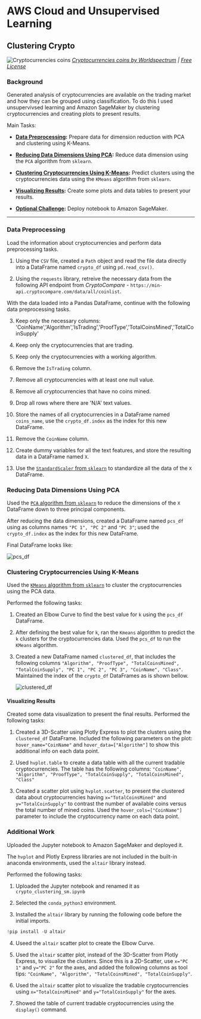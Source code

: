 # AWS Cloud and Unsupervised Learning

## Clustering Crypto

![Cryptocurrencies coins](Images/cryptocurrencies-coins.jpg)
_[Cryptocurrencies coins by Worldspectrum](https://www.pexels.com/@worldspectrum?utm_content=attributionCopyText&utm_medium=referral&utm_source=pexels) | [Free License](https://www.pexels.com/photo-license/)_

### Background

Generated analysis of cryptocurrencies are available on the trading market and how they can be grouped using classification. To do this I used unsupervivsed learning and Amazon SageMaker by clustering cryptocurrencies and creating plots to present results.

Main Tasks:

* **[Data Preprocessing](#Data-Preprocessing):** Prepare data for dimension reduction with PCA and clustering using K-Means.

* **[Reducing Data Dimensions Using PCA](#Reducing-Data-Dimensions-Using-PCA):** Reduce data dimension using the `PCA` algorithm from `sklearn`.

* **[Clustering Cryptocurrencies Using K-Means](#Clustering-Cryptocurrencies-Using-K-Means):** Predict clusters using the cryptocurrencies data using the `KMeans` algorithm from `sklearn`.

* **[Visualizing Results](#Visualizing-Results):** Create some plots and data tables to present your results.

* **[Optional Challenge](#Optional-Challenge):** Deploy notebook to Amazon SageMaker.

---
### Data Preprocessing

Load the information about cryptocurrencies and perform data preprocessing tasks.

1. Using the `CSV` file, created a `Path` object and read the file data directly into a DataFrame named `crypto_df` using `pd.read_csv()`.

2. Using the `requests` library, retreive the necessary data from the following API endpoint from _CryptoCompare_ - `https://min-api.cryptocompare.com/data/all/coinlist`.

With the data loaded into a Pandas DataFrame, continue with the following data preprocessing tasks.

3. Keep only the necessary columns: 'CoinName','Algorithm','IsTrading','ProofType','TotalCoinsMined','TotalCoinSupply'

4. Keep only the cryptocurrencies that are trading.

5. Keep only the cryptocurrencies with a working algorithm.

6. Remove the `IsTrading` column.

7. Remove all cryptocurrencies with at least one null value.

8. Remove all cryptocurrencies that have no coins mined.

9. Drop all rows where there are 'N/A' text values.

10. Store the names of all cryptocurrencies in a DataFrame named `coins_name`, use the `crypto_df.index` as the index for this new DataFrame.

11. Remove the `CoinName` column.

12. Create dummy variables for all the text features, and store the resulting data in a DataFrame named `X`.

13. Use the [`StandardScaler` from `sklearn`](https://scikit-learn.org/stable/modules/generated/sklearn.preprocessing.StandardScaler.html) to standardize all the data of the `X` DataFrame.

### Reducing Data Dimensions Using PCA

Used the [`PCA` algorithm from `sklearn`](https://scikit-learn.org/stable/modules/generated/sklearn.decomposition.PCA.html) to reduce the dimensions of the `X` DataFrame down to three principal components.

After reducing the data dimensions, created a DataFrame named `pcs_df` using as columns names `"PC 1", "PC 2"` and `"PC 3"`;  used the `crypto_df.index` as the index for this new DataFrame.

Final DataFrame looks like:

![pcs_df](Images/pcs_df.png)

### Clustering Cryptocurrencies Using K-Means

Used the [`KMeans` algorithm from `sklearn`](https://scikit-learn.org/stable/modules/generated/sklearn.cluster.KMeans.html) to cluster the cryptocurrencies using the PCA data.

Performed the following tasks:

1. Created an Elbow Curve to find the best value for `k` using the `pcs_df` DataFrame.

2. After defining the best value for `k`, ran the `Kmeans` algorithm to predict the `k` clusters for the cryptocurrencies data. Used the `pcs_df` to run the `KMeans` algorithm.

3. Created a new DataFrame named `clustered_df`, that includes the following columns `"Algorithm", "ProofType", "TotalCoinsMined", "TotalCoinSupply", "PC 1", "PC 2", "PC 3", "CoinName", "Class"`. Maintained the index of the `crypto_df` DataFrames as is shown bellow.

    ![clustered_df](Images/clustered_df.png)

#### Visualizing Results

Created some data visualization to present the final results. Performed the following tasks:

1. Created a 3D-Scatter using Plotly Express to plot the clusters using the `clustered_df` DataFrame. Included the following parameters on the plot: `hover_name="CoinName"` and `hover_data=["Algorithm"]` to show this additional info on each data point.

2. Used `hvplot.table` to create a data table with all the current tradable cryptocurrencies. The table has the following columns: `"CoinName", "Algorithm", "ProofType", "TotalCoinSupply", "TotalCoinsMined", "Class"`

3. Created a scatter plot using `hvplot.scatter`, to present the clustered data about cryptocurrencies having `x="TotalCoinsMined"` and `y="TotalCoinSupply"` to contrast the number of available coins versus the total number of mined coins. Used the `hover_cols=["CoinName"]` parameter to include the cryptocurrency name on each data point.

### Additional Work

Uploaded the Jupyter notebook to Amazon SageMaker and deployed it.

The `hvplot` and Plotly Express libraries are not included in the built-in anaconda environments, used the `altair` library instead.

Performed the following tasks:

1. Uploaded the Jupyter notebook and renamed it as `crypto_clustering_sm.ipynb`

2. Selected the `conda_python3` environment.

3. Installed the `altair` library by running the following code before the initial imports.

  ```python
  !pip install -U altair
  ```

4. Useed the `altair` scatter plot to create the Elbow Curve.

5. Used the `altair` scatter plot, instead of the 3D-Scatter from Plotly Express, to visualize the clusters. Since this is a 2D-Scatter, use `x="PC 1"` and `y="PC 2"` for the axes, and added the following columns as tool tips: `"CoinName", "Algorithm", "TotalCoinsMined", "TotalCoinSupply"`.

6. Used the `altair` scatter plot to visualize the tradable cryptocurrencies using  `x="TotalCoinsMined"` and `y="TotalCoinSupply"` for the axes.

7. Showed the table of current tradable cryptocurrencies using the `display()` command.
